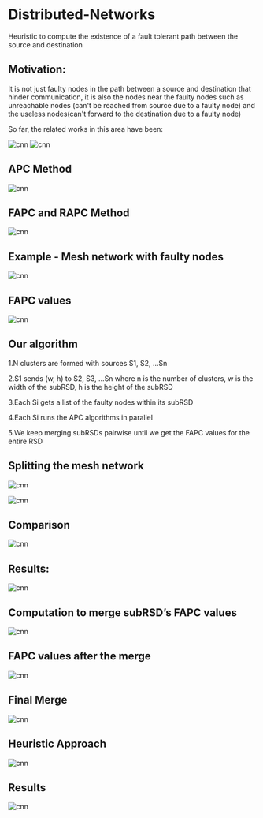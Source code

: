 # Distributed-Networks
Heuristic to compute the existence of a fault tolerant path between the source and destination

## Motivation: 
It is not just faulty nodes in the path between a source and destination that hinder communication, it is also the nodes near the faulty nodes such as unreachable nodes (can't be reached from source due to a faulty node) and the useless nodes(can't forward to the destination due to a faulty node)

So far, the related works in this area have been:

![cnn](https://github.com/nikki30/Distributed-Networks/blob/master/img/1.png)
![cnn](https://github.com/nikki30/Distributed-Networks/blob/master/img/2.png)

## APC Method

![cnn](https://github.com/nikki30/Distributed-Networks/blob/master/img/3.png)

## FAPC and RAPC Method

![cnn](https://github.com/nikki30/Distributed-Networks/blob/master/img/4.png)

## Example - Mesh network with faulty nodes

![cnn](https://github.com/nikki30/Distributed-Networks/blob/master/img/5.png)

## FAPC values

![cnn](https://github.com/nikki30/Distributed-Networks/blob/master/img/6.png)

## Our algorithm
1.N clusters are formed with sources S1, S2, ...Sn

2.S1 sends (w, h) to S2, S3, ...Sn where n is the number of clusters, w is the width of the subRSD, h is the height of the subRSD

3.Each Si gets a list of the faulty nodes within its subRSD

4.Each Si runs the APC algorithms in parallel 

5.We keep merging subRSDs pairwise until we get the FAPC values for the entire RSD

## Splitting the mesh network

![cnn](https://github.com/nikki30/Distributed-Networks/blob/master/img/7.png)

![cnn](https://github.com/nikki30/Distributed-Networks/blob/master/img/8.png)

## Comparison

![cnn](https://github.com/nikki30/Distributed-Networks/blob/master/img/9.png)

## Results:

![cnn](https://github.com/nikki30/Distributed-Networks/blob/master/img/10.png)

## Computation to merge subRSD’s FAPC values

![cnn](https://github.com/nikki30/Distributed-Networks/blob/master/img/11.png)

## FAPC values after the merge

![cnn](https://github.com/nikki30/Distributed-Networks/blob/master/img/12.png)

## Final Merge

![cnn](https://github.com/nikki30/Distributed-Networks/blob/master/img/13.png)

## Heuristic Approach

![cnn](https://github.com/nikki30/Distributed-Networks/blob/master/img/14.png)

## Results

![cnn](https://github.com/nikki30/Distributed-Networks/blob/master/img/15.png)




